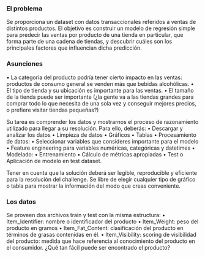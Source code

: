 ### El problema 

Se proporciona un dataset con datos transaccionales referidos a ventas de distintos productos. El objetivo es construir un modelo de regresión simple para predecir las ventas por producto de una tienda en particular, que forma parte de una cadena de tiendas, y descubrir cuáles son los principales factores que influencian dicha predicción. 

### Asunciones 
•	La categoría del producto podría tener cierto impacto en las ventas: productos de consumo general se venden más que bebidas alcohólicas. 
•	El tipo de tienda y su ubicación es importante para las ventas. 
•	El tamaño de la tienda puede ser importante (¿la gente va a las tiendas grandes para comprar todo lo que necesita de una sola vez y conseguir mejores precios, o prefiere visitar tiendas pequeñas?) 

Su tarea es comprender los datos y mostrarnos el proceso de razonamiento utilizado para llegar a su resolución. Para ello, deberás: 
•	Descargar y analizar los datos 
•	Limpieza de datos 
•	Gráficos 
•	Tablas 
•	Procesamiento de datos:
•	Seleccionar variables que consideres importante para el modelo  
•	Feature engineering para variables numéricas, categóricas y datetimes 
•	Modelado: 
•	Entrenamiento 
•	Cálculo de métricas apropiadas 
•	Test o Aplicación de modelo en test dataset. 

Tener en cuenta que la solución deberá ser legible, reproducible y eficiente para la resolución del challenge. Se libre de elegir cualquier tipo de gráfico o tabla para mostrar la información del modo que creas conveniente.

### Los datos 
Se proveen dos archivos train y test con la misma estructura: 
• Item_Identifier: nombre o identificador del producto 
• Item_Weight: peso del producto en gramos 
• Item_Fat_Content: clasificación del producto en términos de grasas contenidas en él. 
• Item_Visibility: scoring de visibilidad del producto: medida que hace referencia al conocimiento del producto en el consumidor. ¿Qué tan fácil puede ser encontrado el producto? 
